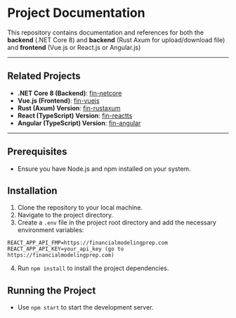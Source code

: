 # Project Documentation

This repository contains documentation and references for both the **backend** (.NET Core 8) and **backend** (Rust Axum for upload/download file) and **frontend** (Vue.js or React.js or Angular.js)

---

## Related Projects

- **.NET Core 8 (Backend)**: [fin-netcore](https://github.com/HairulDev/fin-netcore)
- **Vue.js (Frontend)**: [fin-vuejs](https://github.com/HairulDev/fin-vuejs)
- **Rust (Axum) Version**: [fin-rustaxum](https://github.com/HairulDev/fin-rustaxum)
- **React (TypeScript) Version**: [fin-reactts](https://github.com/HairulDev/fin-reactts)
- **Angular (TypeScript) Version**: [fin-angular](https://github.com/HairulDev/fin-angular)

---

## Prerequisites
- Ensure you have Node.js and npm installed on your system.

## Installation
1. Clone the repository to your local machine.
2. Navigate to the project directory.
3. Create a `.env` file in the project root directory and add the necessary environment variables:

```env
REACT_APP_API_FMP=https://financialmodelingprep.com
REACT_APP_API_KEY=your_api_key (go to https://financialmodelingprep.com)
```

4. Run `npm install` to install the project dependencies.

## Running the Project
- Use `npm start` to start the development server.